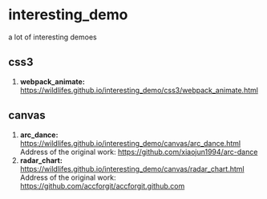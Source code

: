 # interesting_demo

a lot of interesting demoes

## css3

1. **webpack_animate:** https://wildlifes.github.io/interesting_demo/css3/webpack_animate.html

## canvas

1. **arc_dance:** https://wildlifes.github.io/interesting_demo/canvas/arc_dance.html  
   Address of the original work: https://github.com/xiaojun1994/arc-dance
2. **radar_chart:** https://wildlifes.github.io/interesting_demo/canvas/radar_chart.html  
   Address of the original work: https://github.com/accforgit/accforgit.github.com
